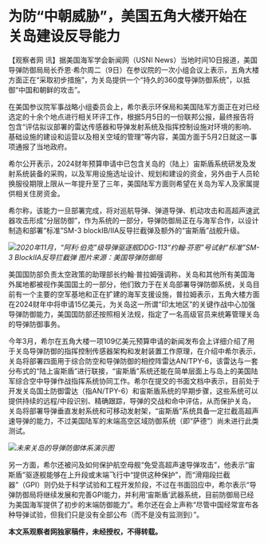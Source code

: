 # 为防“中朝威胁”，美国五角大楼开始在关岛建设反导能力

【观察者网 讯】据美国海军学会新闻网（USNI
News）当地时间10日报道，美国导弹防御局局长乔恩·希尔周二（9日）在参议院的一次小组会议上表示，五角大楼方面正在“采取初步措施”，为关岛提供一个“持久的360度导弹防御系统”，以抵御“中国和朝鲜的攻击”。

在美国参议院军事战略小组委员会上，希尔表示环保局和美国陆军方面正在对已经选定的十余个地点进行相关环评工作，根据5月5日的一份联邦公报，最终报告将包含“评估拟议部署的雷达传感器和导弹发射系统及指挥控制设施对环境的影响、基础设施的建设和运营以及相关空域的管理”等内容，美国方面于5月2日就这一事项通报了当地政府。

希尔公开表示，2024财年预算申请中已包含关岛的（陆上）宙斯盾系统研发及发射系统装备的采购，以及军用设施选址设计、规划和建设的资金，另外由于人员轮换服役期限上限从一年提升至了三年，美国陆军方面则希望在关岛为军人及家属提供相关住房资金。

希尔称，该能力一旦部署完成，将对巡航导弹、弹道导弹、机动攻击和高超声速武器攻击形成“分层防御”，作为系统的一部分，导弹防御局正在与海军合作，以设计制造和部署“标准”SM-3
blockⅠB/ⅡA反导拦截弹及额外的“宙斯盾”战舰升级。

![](https://inews.gtimg.com/newsapp_bt/0/15793085897/1000)_2020年11月，“阿利·伯克”级导弹驱逐舰DDG-113“约翰·芬恩”号试射“标准”SM-3
BlockⅡA反导拦截弹 图片来源：美国导弹防御局_

美国国防部负责太空政策的助理部长约翰·普拉姆强调称，关岛和其他所有美国海外属地都被视作美国国土的一部分，他们致力于在关岛部署导弹防御系统，关岛目前有一个主要的空军基地和正在扩建的海军支援设施，普拉姆表示，五角大楼方面在2024财年中将申请15亿美元，为关岛这一所谓“印太地区”的关键作战中心加强导弹防御能力，美国国防部还按照相关法规，指定了一名高级官员来统筹管理关岛的导弹防御事务。

今年3月，希尔在五角大楼一项109亿美元预算申请的新闻发布会上详细介绍了用于关岛导弹防御的指挥控制传感器架构和发射装置工作原理，在介绍中希尔表示，关岛将部署四面用于综合防空和导弹防御的相控阵雷达AN/TPY-6，该雷达与一套分布式的“陆上宙斯盾”进行联接，“宙斯盾”系统还能在简单层面上与岛上的美国陆军综合空中导弹作战指挥系统协同工作。希尔在提交的书面文档中表示，目前处于开发关岛国土防御雷达（指AN/TPY-6）和宙斯盾系统的早期步骤，这些系统可以提供持续的远程/中段识别、精确跟踪，导弹的交战和命中评估，从而保护关岛，关岛将部署导弹垂直发射系统和可移动发射架，“宙斯盾”系统具备一定拦截高超声速导弹的能力，不过美国陆军的末端高空区域防御系统（即“萨德”）尚未进行此类测试。

![](https://inews.gtimg.com/newsapp_bt/0/15793085900/1000)_未来关岛的导弹防御体系演示图_

另一方面，希尔还被问及如何保护航空母舰“免受高超声速导弹攻击”，他表示“宙斯盾”驱逐舰能够在上升段或末端飞行中“提供这种保护”，而“滑翔段拦截器”（GPI）则仍处于科学试验和工程开发阶段，不过在书面回应中，希尔表示“导弹防御局将继续发展和完善GPI能力，并利用‘宙斯盾’武器系统，目前防御局已经为美国海军提供了初步的末端防御能力”。希尔还在会上声称“尽管中国经常宣布各种导弹试验，但我们只是没有全部公布（而不是没有监测到）”。

**本文系观察者网独家稿件，未经授权，不得转载。**

